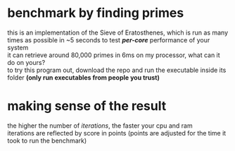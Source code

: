 # benchmark by finding primes
this is an implementation of the Sieve of Eratosthenes, which is run as many times as possible in ~5 seconds to test ***per-core*** performance of your system\
it can retrieve around 80,000 primes in 6ms on my processor, what can it do on yours?\
to try this program out, download the repo and run the executable inside its folder **(only run executables from people you trust)**

# making sense of the result
the higher the number of *iterations*, the faster your cpu and ram\
iterations are reflected by score in points (points are adjusted for the time it took to run the benchmark)
